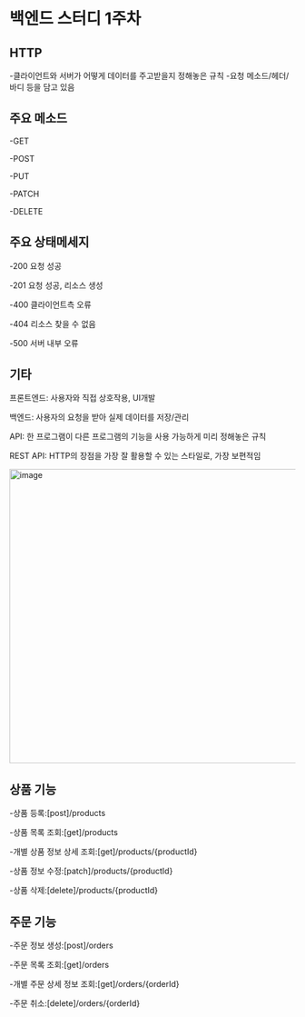 # 백엔드 스터디 1주차

## HTTP 
-클라이언트와 서버가 어떻게 데이터를 주고받을지 정해놓은 규칙
-요청 메소드/헤더/바디 등을 담고 있음

## 주요 메소드
-GET

-POST

-PUT

-PATCH

-DELETE

## 주요 상태메세지
-200 요청 성공

-201 요청 성공, 리소스 생성

-400 클라이언트측 오류

-404 리소스 찾을 수 없음

-500 서버 내부 오류

## 기타

프론트엔드: 사용자와 직접 상호작용, UI개발

백엔드: 사용자의 요청을 받아 실제 데이터를 저장/관리

API: 한 프로그램이 다른 프로그램의 기능을 사용 가능하게 미리 정해놓은 규칙

REST API: HTTP의 장점을 가장 잘 활용할 수 있는 스타일로, 가장 보편적임

<img width="1140" height="518" alt="image" src="https://github.com/user-attachments/assets/8d8cc30d-b539-488f-b62f-f7e75e0a3317" />

## 상품 기능
-상품 등록:[post]/products

-상품 목록 조회:[get]/products

-개별 상품 정보 상세 조회:[get]/products/{productId}

-상품 정보 수정:[patch]/products/{productId}

-상품 삭제:[delete]/products/{productId}

## 주문 기능
-주문 정보 생성:[post]/orders

-주문 목록 조회:[get]/orders

-개별 주문 상세 정보 조회:[get]/orders/{orderId}

-주문 취소:[delete]/orders/{orderId}
